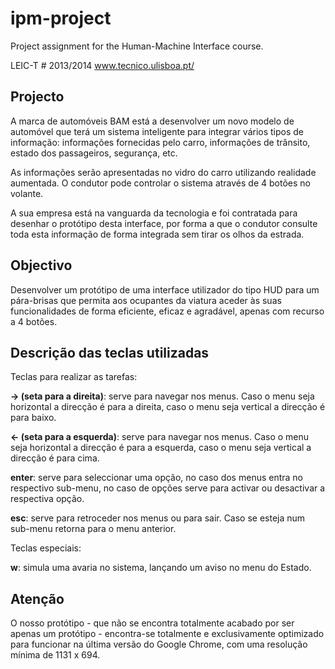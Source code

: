ipm-project
===========

Project assignment for the Human-Machine Interface course. 

LEIC-T # 2013/2014
www.tecnico.ulisboa.pt/ 

Projecto
-
A marca de automóveis BAM está a desenvolver um novo modelo de automóvel que terá um sistema inteligente para integrar vários tipos de informação: informações fornecidas pelo carro, informações de trânsito, estado dos passageiros, segurança, etc.

As informações serão apresentadas no vidro do carro utilizando realidade aumentada. O condutor pode controlar o sistema através de 4 botões no volante.

A sua empresa está na vanguarda da tecnologia e foi contratada para desenhar o protótipo desta interface, por forma a que o condutor consulte toda esta informação de forma integrada sem tirar os olhos da estrada. 

Objectivo
-
Desenvolver um protótipo de uma interface utilizador do tipo HUD para um pára-brisas que permita aos ocupantes da viatura aceder às suas funcionalidades de forma eficiente, eficaz e agradável, apenas com recurso a 4 botões.


Descrição das teclas utilizadas
-

Teclas para realizar as tarefas:

**-> (seta para a direita)**: serve para navegar nos menus. Caso o menu seja horizontal a direcção é para a direita, caso o menu seja vertical a direcção é para baixo.

**<- (seta para a esquerda)**: serve para navegar nos menus. Caso o menu seja horizontal a direcção é para a esquerda, caso o menu seja vertical a direcção é para cima.

**enter**: serve para seleccionar uma opção, no caso dos menus entra no respectivo sub-menu, no caso de opções serve para activar ou desactivar a respectiva opção.

**esc**: serve para retroceder nos menus ou para sair. Caso se esteja num sub-menu retorna para o menu anterior.

Teclas especiais:

**w**: simula uma avaria no sistema, lançando um aviso no menu do Estado.

Atenção
-
O nosso protótipo - que não se encontra totalmente acabado por ser apenas um protótipo - encontra-se totalmente e exclusivamente optimizado para funcionar na última versão do Google Chrome, com uma resolução mínima de 1131 x 694.

